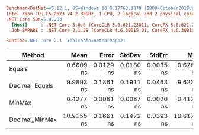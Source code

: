 ``` ini

BenchmarkDotNet=v0.12.1, OS=Windows 10.0.17763.1879 (1809/October2018Update/Redstone5)
Intel Xeon CPU E5-2673 v4 2.30GHz, 1 CPU, 2 logical and 2 physical cores
.NET Core SDK=5.0.203
  [Host]     : .NET Core 5.0.6 (CoreCLR 5.0.621.22011, CoreFX 5.0.621.22011), X64 RyuJIT
  Job-SARWRE : .NET Core 2.1.28 (CoreCLR 4.6.30015.01, CoreFX 4.6.30015.01), X64 RyuJIT

Runtime=.NET Core 2.1  Toolchain=netcoreapp21  

```
|         Method |       Mean |     Error |    StdDev |    StdErr |        Min |        Max |     Median | Ratio | MannWhitney(5%) | RatioSD |
|--------------- |-----------:|----------:|----------:|----------:|-----------:|-----------:|-----------:|------:|---------------- |--------:|
|         Equals |  0.6609 ns | 0.0129 ns | 0.0180 ns | 0.0035 ns |  0.6261 ns |  0.6915 ns |  0.6566 ns |  1.00 |            Base |    0.00 |
| Decimal_Equals |  9.9893 ns | 0.1861 ns | 0.1911 ns | 0.0463 ns |  9.6233 ns | 10.2973 ns |  9.9656 ns | 15.24 |          Slower |    0.56 |
|         MinMax |  0.4277 ns | 0.0081 ns | 0.0087 ns | 0.0020 ns |  0.4120 ns |  0.4460 ns |  0.4260 ns |  0.65 |          Faster |    0.03 |
| Decimal_MinMax | 10.9155 ns | 0.1661 ns | 0.1472 ns | 0.0393 ns | 10.6178 ns | 11.1804 ns | 10.9231 ns | 16.73 |          Slower |    0.52 |
